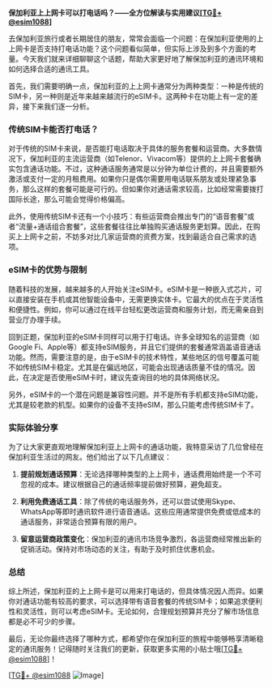 **保加利亚上上网卡可以打电话吗？——全方位解读与实用建议[[TG💪+ @esim1088](https://t.me/s/esim1088)]**

去保加利亚旅行或者长期居住的朋友，常常会面临一个问题：在保加利亚使用的上上网卡是否支持打电话功能？这个问题看似简单，但实际上涉及到多个方面的考量。今天我们就来详细聊聊这个话题，帮助大家更好地了解保加利亚的通讯环境和如何选择合适的通讯工具。

首先，我们需要明确一点，保加利亚的上上网卡通常分为两种类型：一种是传统的SIM卡，另一种则是近年来越来越流行的eSIM卡。这两种卡在功能上有一定的差异，接下来我们逐一分析。

### 传统SIM卡能否打电话？

对于传统的SIM卡来说，是否能打电话取决于具体的服务套餐和运营商。大多数情况下，保加利亚的主流运营商（如Telenor、Vivacom等）提供的上上网卡套餐确实包含通话功能。不过，这种通话服务通常是以分钟为单位计费的，并且需要额外激活或支付一定的月租费用。如果你只是偶尔需要用电话联系朋友或处理紧急事务，那么这样的套餐可能是可行的。但如果你对通话需求较高，比如经常需要拨打国际长途，那么可能会觉得价格偏高。

此外，使用传统SIM卡还有一个小技巧：有些运营商会推出专门的“语音套餐”或者“流量+通话组合套餐”，这些套餐往往比单独购买通话服务更划算。因此，在购买上上网卡之前，不妨多对比几家运营商的资费方案，找到最适合自己需求的选项。

### eSIM卡的优势与限制

随着科技的发展，越来越多的人开始关注eSIM卡。eSIM卡是一种嵌入式芯片，可以直接安装在手机或其他智能设备中，无需更换实体卡。它最大的优点在于灵活性和便捷性。例如，你可以通过在线平台轻松更改运营商和服务计划，而无需亲自到营业厅办理手续。

回到正题，保加利亚的eSIM卡同样可以用于打电话。许多全球知名的运营商（如Google Fi、Apple等）都支持eSIM服务，并且它们提供的套餐通常涵盖语音通话功能。然而，需要注意的是，由于eSIM卡的技术特性，某些地区的信号覆盖可能不如传统SIM卡稳定。尤其是在偏远地区，可能会出现通话质量不佳的情况。因此，在决定是否使用eSIM卡时，建议先查询目的地的具体网络状况。

另外，eSIM卡的一个潜在问题是兼容性问题。并不是所有手机都支持eSIM功能，尤其是较老款的机型。如果你的设备不支持eSIM，那么只能考虑传统SIM卡了。

### 实际体验分享

为了让大家更直观地理解保加利亚上上网卡的通话功能，我特意采访了几位曾经在保加利亚生活过的网友。他们给出了以下几点建议：

1. **提前规划通话预算**：无论选择哪种类型的上上网卡，通话费用始终是一个不可忽视的成本。建议根据自己的通话频率提前做好预算，避免超支。
   
2. **利用免费通话工具**：除了传统的电话服务外，还可以尝试使用Skype、WhatsApp等即时通讯软件进行语音通话。这些应用通常提供免费或低成本的通话服务，非常适合预算有限的用户。

3. **留意运营商政策变化**：保加利亚的通讯市场竞争激烈，各运营商经常推出新的促销活动。保持对市场动态的关注，有助于及时抓住优惠机会。

### 总结

综上所述，保加利亚的上上网卡是可以用来打电话的，但具体情况因人而异。如果你对通话功能有较高的要求，可以选择带有语音套餐的传统SIM卡；如果追求便利性和灵活性，则可以考虑eSIM卡。无论如何，合理规划预算并充分了解市场信息都是必不可少的步骤。

最后，无论你最终选择了哪种方式，都希望你在保加利亚的旅程中能够畅享清晰稳定的通讯服务！记得随时关注我们的更新，获取更多实用的小贴士哦[[TG💪+ @esim1088](https://t.me/s/esim1088)]！

[[TG💪+ @esim1088](https://t.me/s/esim1088) ![Image](https://i.postimg.cc/4NQfJmqS/Snipaste-2025-05-13-00-14-12.png)]